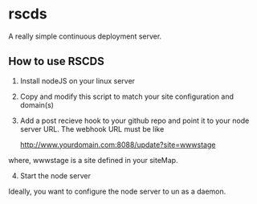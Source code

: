 rscds
=====

A really simple continuous deployment server. 

How to use RSCDS
----------------

1. Install nodeJS on your linux server
2. Copy and modify this script to match your site configuration and domain(s)
3. Add a post recieve hook to your github repo and point it to your node server URL. The webhook URL must be like

    http://www.yourdomain.com:8088/update?site=wwwstage
    
where, wwwstage is a site defined in your siteMap.

4. Start the node server

Ideally, you want to configure the node server to un as a daemon.
